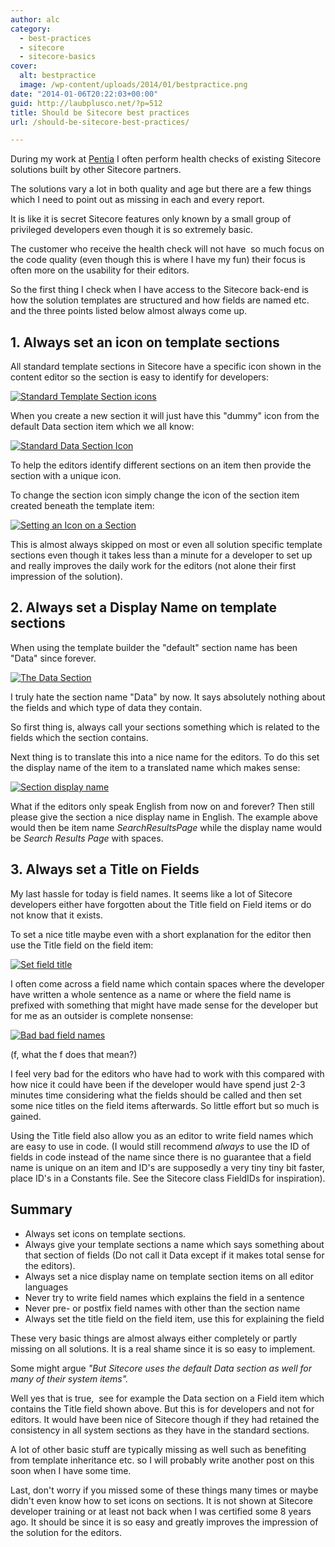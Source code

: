 ```yaml
---
author: alc
category:
  - best-practices
  - sitecore
  - sitecore-basics
cover:
  alt: bestpractice
  image: /wp-content/uploads/2014/01/bestpractice.png
date: "2014-01-06T20:22:03+00:00"
guid: http://laubplusco.net/?p=512
title: Should be Sitecore best practices
url: /should-be-sitecore-best-practices/

---
```

During my work at [Pentia](http://www.pentia.dk "Pentia A/S") I often perform health checks of existing Sitecore solutions built by other Sitecore partners.

The solutions vary a lot in both quality and age but there are a few things which I need to point out as missing in each and every report.

It is like it is secret Sitecore features only known by a small group of privileged developers even though it is so extremely basic.

The customer who receive the health check will not have  so much focus on the code quality (even though this is where I have my fun) their focus is often more on the usability for their editors.

So the first thing I check when I have access to the Sitecore back-end is how the solution templates are structured and how fields are named etc. and the three points listed below almost always come up.

## 1\. Always set an icon on template sections

All standard template sections in Sitecore have a specific icon shown in the content editor so the section is easy to identify for developers:

[![Standard Template Section icons](/wp-content/uploads/2014/01/StandardTemplateSections.png)](/wp-content/uploads/2014/01/StandardTemplateSections.png)

When you create a new section it will just have this "dummy" icon from the default Data section item which we all know:

[![Standard Data Section Icon](/wp-content/uploads/2014/01/StandardDataSectionIcon.png)](/wp-content/uploads/2014/01/StandardDataSectionIcon.png)

To help the editors identify different sections on an item then provide the section with a unique icon.

To change the section icon simply change the icon of the section item created beneath the template item:

[![Setting an Icon on a Section](/wp-content/uploads/2014/01/SettingAnIconOnASection.png)](/wp-content/uploads/2014/01/SettingAnIconOnASection.png)

This is almost always skipped on most or even all solution specific template sections even though it takes less than a minute for a developer to set up and really improves the daily work for the editors (not alone their first impression of the solution).

## 2\. Always set a Display Name on template sections

When using the template builder the "default" section name has been "Data" since forever.

[![The Data Section](/wp-content/uploads/2014/01/TheDataSection.png)](/wp-content/uploads/2014/01/TheDataSection.png)

I truly hate the section name "Data" by now. It says absolutely nothing about the fields and which type of data they contain.

So first thing is, always call your sections something which is related to the fields which the section contains.

Next thing is to translate this into a nice name for the editors. To do this set the display name of the item to a translated name which makes sense:

[![Section display name](/wp-content/uploads/2014/01/SectionDisplayName.png)](/wp-content/uploads/2014/01/SectionDisplayName.png)

What if the editors only speak English from now on and forever? Then still please give the section a nice display name in English. The example above would then be item name _SearchResultsPage_ while the display name would be _Search Results Page_ with spaces.

## 3\. Always set a Title on Fields

My last hassle for today is field names. It seems like a lot of Sitecore developers either have forgotten about the Title field on Field items or do not know that it exists.

To set a nice title maybe even with a short explanation for the editor then use the Title field on the field item:

[![Set field title](/wp-content/uploads/2014/01/SetFieldTitle1.png)](/wp-content/uploads/2014/01/SetFieldTitle1.png)

I often come across a field name which contain spaces where the developer have written a whole sentence as a name or where the field name is prefixed with something that might have made sense for the developer but for me as an outsider is complete nonsense:

[![Bad bad field names](/wp-content/uploads/2014/01/BadBadFieldNames.png)](/wp-content/uploads/2014/01/BadBadFieldNames.png)

(f, what the f does that mean?)

I feel very bad for the editors who have had to work with this compared with how nice it could have been if the developer would have spend just 2-3 minutes time considering what the fields should be called and then set some nice titles on the field items afterwards. So little effort but so much is gained.

Using the Title field also allow you as an editor to write field names which are easy to use in code. (I would still recommend _always_ to use the ID of fields in code instead of the name since there is no guarantee that a field name is unique on an item and ID's are supposedly a very tiny tiny bit faster, place ID's in a Constants file. See the Sitecore class FieldIDs for inspiration).

## Summary

- Always set icons on template sections.
- Always give your template sections a name which says something about that section of fields (Do not call it Data except if it makes total sense for the editors).
- Always set a nice display name on template section items on all editor languages
- Never try to write field names which explains the field in a sentence
- Never pre- or postfix field names with other than the section name
- Always set the title field on the field item, use this for explaining the field

These very basic things are almost always either completely or partly missing on all solutions. It is a real shame since it is so easy to implement.

Some might argue _"But Sitecore uses the default Data section as well for many of their system items"._

Well yes that is true,  see for example the Data section on a Field item which contains the Title field shown above. But this is for developers and not for editors. It would have been nice of Sitecore though if they had retained the consistency in all system sections as they have in the standard sections.

A lot of other basic stuff are typically missing as well such as benefiting from template inheritance etc. so I will probably write another post on this soon when I have some time.

Last, don't worry if you missed some of these things many times or maybe didn't even know how to set icons on sections. It is not shown at Sitecore developer training or at least not back when I was certified some 8 years ago. It should be since it is so easy and greatly improves the impression of the solution for the editors.
